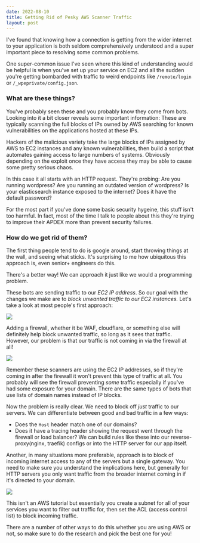 ```yaml
---
date: 2022-08-10
title: Getting Rid of Pesky AWS Scanner Traffic
layout: post
---
```


I've found that knowing how a connection is getting from the wider internet to your application is both seldom comprehensively understood and a super important piece to resolving some common problems.

One super-common issue I've seen where this kind of understanding would be helpful is when you've set up your service on EC2 and all the sudden you're getting bombarded with traffic to weird endpoints like `/remote/login` or `/_wpeprivate/config.json`.

### What are these things?

You've probably seen these and you probably know they come from bots. Looking into it a bit closer reveals some important information: These are typically scanning the full blocks of IPs owned by AWS searching for known vulnerabilities on the applications hosted at these IPs.

Hackers of the malicious variety take the large blocks of IPs assigned by AWS to EC2 instances and any known vulnerabilities, then build a script that automates gaining access to large numbers of systems. Obviously depending on the exploit once they have access they may be able to cause some pretty serious chaos.

In this case it all starts with an HTTP request. They're probing:
Are you running wordpress?
Are you running an outdated version of wordpress?
Is your elasticsearch instance exposed to the internet?
Does it have the default password?

For the most part if you've done some basic security hygeine, this stuff isn't too harmful. In fact, most of the time I talk to people about this they're trying to improve their APDEX more than prevent security failures.

### How do we get rid of them?

The first thing people tend to do is google around, start throwing things at the wall, and seeing what sticks. It's surprising to me how ubiquitous this approach is, even senior+ engineers do this.

There's a better way! We can approach it just like we would a programming problem.

These bots are sending traffic to our _EC2 IP address_. So our goal with the changes we make are to _block unwanted traffic to our EC2 instances._ Let's take a look at most people's first approach:

![](/AWS_1.svg)

Adding a firewall, whether it be WAF, cloudflare, or something else will definitely help block unwanted traffic, so long as it sees that traffic. However, our problem is that our traffic is not coming in via the firewall at all!

![](/AWS_2.svg)

Remember these scanners are using the EC2 IP addresses, so if they're coming in after the firewall it won't prevent this type of traffic at all. You probably will see the firewall preventing _some_ traffic especially if you've had some exposure for your domain. There are the same types of bots that use lists of domain names instead of IP blocks.

Now the problem is really clear. We need to block off _just_ traffic to our servers. We can differentiate between good and bad traffic in a few ways:
- Does the `Host` header match one of our domains?
- Does it have a tracing header showing the request went through the firewall or load balancer?
We can build rules like these into our reverse-proxy(nginx, traefik) configs or into the HTTP server for our app itself.

Another, in many situations more preferable, approach is to block of incoming internet access to any of the servers but a single gateway. You need to make sure you understand the implications here, but generally for HTTP servers you only want traffic from the broader internet coming in if it's directed to your domain.

![](/AWS_3.svg)

This isn't an AWS tutorial but essentially you create a subnet for all of your services you want to filter out traffic for, then set the ACL (access control list) to block incoming traffic. 

There are a number of other ways to do this whether you are using AWS or not, so make sure to do the research and pick the best one for you!
